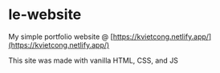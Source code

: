# le-website
My simple portfolio website @ [https://kvietcong.netlify.app/](https://kvietcong.netlify.app/)

This site was made with vanilla HTML, CSS, and JS